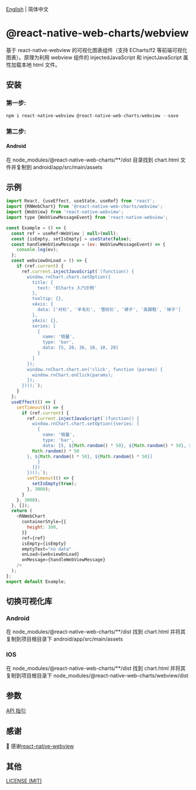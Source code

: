 [English](./README.md) | 简体中文

# @react-native-web-charts/webview

基于 react-native-webview 的可视化图表组件（支持 ECharts/f2 等前端可视化图表）。原理为利用 webview 组件的 injectedJavaScript 和 injectJavaScript 属性加载本地 html 文件。

## 安装

### 第一步:

```javascript
npm i react-native-webview @react-native-web-charts/webview --save
```

### 第二步:

#### Android

在 node_modules/@react-native-web-charts/\*\*/dist 目录找到 chart.html 文件并复制到 android/app/src/main/assets

## 示例

```javascript
import React, {useEffect, useState, useRef} from 'react';
import {RNWebChart} from '@react-native-web-charts/webview';
import {WebView} from 'react-native-webview';
import type {WebViewMessageEvent} from 'react-native-webview';

const Example = () => {
  const ref = useRef<WebView | null>(null);
  const [isEmpty, setIsEmpty] = useState(false);
  const handleWebViewMessage = (ev: WebViewMessageEvent) => {
    console.log(ev);
  };
  const webviewOnLoad = () => {
    if (ref.current) {
      ref.current.injectJavaScript(`(function() {
        window.rnChart.chart.setOption({
          title: {
            text: 'ECharts 入门示例'
          },
          tooltip: {},
          xAxis: {
            data: ['衬衫', '羊毛衫', '雪纺衫', '裤子', '高跟鞋', '袜子']
          },
          yAxis: {},
          series: [
            {
              name: '销量',
              type: 'bar',
              data: [5, 20, 36, 10, 10, 20]
            }
          ]
        });
        window.rnChart.chart.on('click', function (params) {
          window.rnChart.onClick(params);
        });
      })();`);
    }
  };
  useEffect(() => {
    setTimeout(() => {
      if (ref.current) {
        ref.current.injectJavaScript(`(function() {
          window.rnChart.chart.setOption({series: [
            {
              name: '销量',
              type: 'bar',
              data: [5, ${Math.random() * 50}, ${Math.random() * 50}, ${
          Math.random() * 50
        }, ${Math.random() * 50}, ${Math.random() * 50}]
            }
          ]})
        })();`);
        setTimeout(() => {
          setIsEmpty(true);
        }, 3000);
      }
    }, 3000);
  }, []);
  return (
    <RNWebChart
      containerStyle={{
        height: 300,
      }}
      ref={ref}
      isEmpty={isEmpty}
      emptyText="no data"
      onLoad={webviewOnLoad}
      onMessage={handleWebViewMessage}
    />
  );
};
export default Example;
```

## 切换可视化库

### Android

在 node_modules/@react-native-web-charts/\*\*/dist 找到 chart.html 并将其复制到项目根目录下 android/app/src/main/assets

### IOS

在 node_modules/@react-native-web-charts/\*\*/dist 找到 chart.html 并将其复制到项目根目录下 node_modules/@react-native-web-charts/webview/dist

## 参数

[API 指引](https://github.com/react-native-webview/react-native-webview/blob/master/docs/Reference.md)

## 感谢

🙏 感谢[react-native-webview](https://github.com/react-native-webview/react-native-webview)

## 其他

[LICENSE (MIT)](../../LICENSE)
